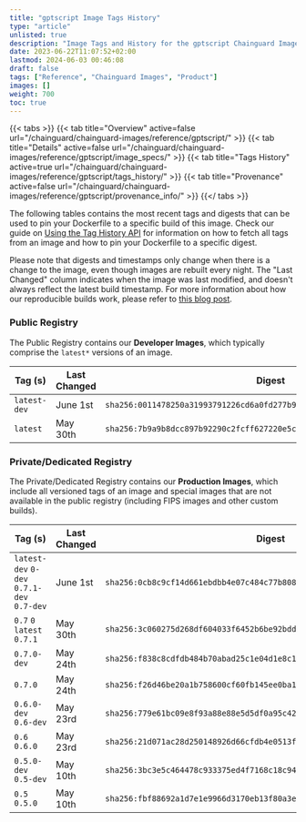 ```yaml
---
title: "gptscript Image Tags History"
type: "article"
unlisted: true
description: "Image Tags and History for the gptscript Chainguard Image"
date: 2023-06-22T11:07:52+02:00
lastmod: 2024-06-03 00:46:08
draft: false
tags: ["Reference", "Chainguard Images", "Product"]
images: []
weight: 700
toc: true
---
```


{{< tabs >}}
{{< tab title="Overview" active=false url="/chainguard/chainguard-images/reference/gptscript/" >}}
{{< tab title="Details" active=false url="/chainguard/chainguard-images/reference/gptscript/image_specs/" >}}
{{< tab title="Tags History" active=true url="/chainguard/chainguard-images/reference/gptscript/tags_history/" >}}
{{< tab title="Provenance" active=false url="/chainguard/chainguard-images/reference/gptscript/provenance_info/" >}}
{{</ tabs >}}

The following tables contains the most recent tags and digests that can be used to pin your Dockerfile to a specific build of this image. Check our guide on [Using the Tag History API](/chainguard/chainguard-images/using-the-tag-history-api/) for information on how to fetch all tags from an image and how to pin your Dockerfile to a specific digest.

Please note that digests and timestamps only change when there is a change to the image, even though images are rebuilt every night. The "Last Changed" column indicates when the image was last modified, and doesn't always reflect the latest build timestamp. For more information about how our reproducible builds work, please refer to [this blog post](https://www.chainguard.dev/unchained/reproducing-chainguards-reproducible-image-builds).

### Public Registry
The Public Registry contains our **Developer Images**, which typically comprise the `latest*` versions of an image.

| Tag (s)       | Last Changed | Digest                                                                    |
|---------------|--------------|---------------------------------------------------------------------------|
|  `latest-dev` | June 1st     | `sha256:0011478250a31993791226cd6a0fd277b9db18aea79765931c1be4da2415887d` |
|  `latest`     | May 30th     | `sha256:7b9a9b8dcc897b92290c2fcff627220e5cf44ca513bb992729ecdf9d53922b20` |


### Private/Dedicated Registry
The Private/Dedicated Registry contains our **Production Images**, which include all versioned tags of an image and special images that are not available in the public registry (including FIPS images and other custom builds).

| Tag (s)                                     | Last Changed | Digest                                                                    |
|---------------------------------------------|--------------|---------------------------------------------------------------------------|
|  `latest-dev` `0-dev` `0.7.1-dev` `0.7-dev` | June 1st     | `sha256:0cb8c9cf14d661ebdbb4e07c484c77b80811575519b66ee97076b60fe37ffeda` |
|  `0.7` `0` `latest` `0.7.1`                 | May 30th     | `sha256:3c060275d268df604033f6452b6be92bdd0ba2da8eb1bf816f218f6a39b97c22` |
|  `0.7.0-dev`                                | May 24th     | `sha256:f838c8cdfdb484b70abad25c1e04d1e8c13123cf8921f5a7071af9ea5408c4ca` |
|  `0.7.0`                                    | May 24th     | `sha256:f26d46be20a1b758600cf60fb145ee0ba1690be2ae6c7566accdab778bad2ffc` |
|  `0.6.0-dev` `0.6-dev`                      | May 23rd     | `sha256:779e61bc09e8f93a88e88e5d5df0a95c42f159ccf71b00361e1979f56a57e686` |
|  `0.6` `0.6.0`                              | May 23rd     | `sha256:21d071ac28d250148926d66cfdb4e0513fe39bf9b11d64c31f8750725f5498c7` |
|  `0.5.0-dev` `0.5-dev`                      | May 10th     | `sha256:3bc3e5c464478c933375ed4f7168c18c9428764d0be960e957a020abcd13aa1f` |
|  `0.5` `0.5.0`                              | May 10th     | `sha256:fbf88692a1d7e1e9966d3170eb13f80a3e1460e99025371807bf3c4e492fe5a3` |

